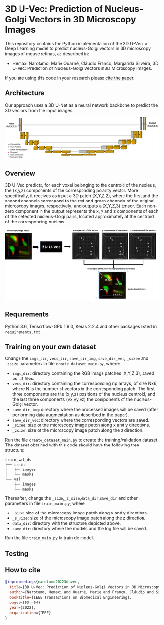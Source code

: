 # 3D U-Vec: Prediction of Nucleus-Golgi Vectors in 3D Microscopy Images



This repository contains the Python implementation of the 3D U-Vec, a Deep Learning model to predict nucleus-Golgi vectors in 3D microscopy images of mouse retinas, as described in: 

- Hemaxi Narotamo, Marie Ouarné, Cláudio Franco, Margarida Silveira, 3D U-Vec: Prediction of Nucleus-Golgi Vectors in3D Microscopy Images.

If you are using this code in your research please [cite the paper](#how-to-cite).

## Architecture

Our approach uses a 3D U-Net as a neural network backbone to predict the 3D vectors from the input images.

![](https://github.com/HemaxiN/3D_U-Vec/blob/main/images/overviewa.png)

## Overview

3D U-Vec predicts, for each voxel belonging to the centroid of the nucleus, the (x,y,z) components of the corresponding polarity vector. More specifically, it receives as input a 3D patch (X,Y,Z,2), where the first and the second channels correspond to the red and green channels of the original microscopy images, respectively; and outputs a (X,Y,Z,3) tensor. Each non-zero component in the output represents the x, y and z components of each of the detected nucleus-Golgi pairs, located approximately at the centroid of the corresponding nucleus.

![](https://github.com/HemaxiN/3D_U-Vec/blob/main/images/overview.png)

## Requirements

Python 3.6, Tensorflow-GPU 1.9.0, Keras 2.2.4 and other packages listed in `requirements.txt`.

## Training on your own dataset

Change the `imgs_dir`, `vecs_dir`, `save_dir_img`, `save_dir_vec`, `_sizee` and `_zsize` parameters in file `create_dataset_main.py`, where:

*  `imgs_dir`: directory containing the RGB image patches (X,Y,Z,3), saved as .tif files.
*  `vecs_dir`: directory containing the corresponding np arrays, of size Nx6, where N is the number of vectors in the corresponding patch. The first three components are the (x,y,z) positions of the nucleus centroid, and the last three components (vx,vy,vz) the components of the nucleus-Golgi vector.
*  `save_dir_img`: directory where the processed images will be saved (after performing data augmentation as described in the paper).
*  `save_dir_vec`: directory where the corresponding vectors are saved.
*  `_sizee`: size of the microscopy image patch along x and y directions.
*  `_zsize`: size of the microscopy image patch along the z direction.  

Run the file `create_dataset_main.py` to create the training/validation dataset. The dataset obtained with this code should have the following tree structure:

```
train_val_ds
├── train
│   ├── images
│   └── masks
└── val
    ├── images
    └── masks
```

Thereafter, change the `_size`,`_z_size`,`data_dir`,`save_dir` and other parameters in file `train_main.py`, where

* `_size`: size of the microscopy image patch along x and y directions.
* `_s_size`: size of the microscopy image patch along the z direction.
* `data_dir`: directory with the structure depicted above.
* `save_dir`: directory where the models and the log file will be saved.

Run the file `train_main.py` to train de model.

## Testing




## How to cite
```bibtex
@inproceedings{narotamo20223duvec,
  title={3D U-Vec: Prediction of Nucleus-Golgi Vectors in 3D Microscopy Images},
  author={Narotamo, Hemaxi and Ouarné, Marie and Franco, Cláudio and Silveira, Margarida},
  booktitle={IEEE Transactions on Biomedical Engineering},
  pages={53--64},
  year={2022},
  organization={IEEE}
}
```

